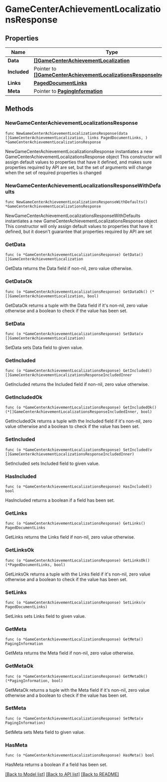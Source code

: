 # GameCenterAchievementLocalizationsResponse

## Properties

Name | Type | Description | Notes
------------ | ------------- | ------------- | -------------
**Data** | [**[]GameCenterAchievementLocalization**](GameCenterAchievementLocalization.md) |  | 
**Included** | Pointer to [**[]GameCenterAchievementLocalizationsResponseIncludedInner**](GameCenterAchievementLocalizationsResponseIncludedInner.md) |  | [optional] 
**Links** | [**PagedDocumentLinks**](PagedDocumentLinks.md) |  | 
**Meta** | Pointer to [**PagingInformation**](PagingInformation.md) |  | [optional] 

## Methods

### NewGameCenterAchievementLocalizationsResponse

`func NewGameCenterAchievementLocalizationsResponse(data []GameCenterAchievementLocalization, links PagedDocumentLinks, ) *GameCenterAchievementLocalizationsResponse`

NewGameCenterAchievementLocalizationsResponse instantiates a new GameCenterAchievementLocalizationsResponse object
This constructor will assign default values to properties that have it defined,
and makes sure properties required by API are set, but the set of arguments
will change when the set of required properties is changed

### NewGameCenterAchievementLocalizationsResponseWithDefaults

`func NewGameCenterAchievementLocalizationsResponseWithDefaults() *GameCenterAchievementLocalizationsResponse`

NewGameCenterAchievementLocalizationsResponseWithDefaults instantiates a new GameCenterAchievementLocalizationsResponse object
This constructor will only assign default values to properties that have it defined,
but it doesn't guarantee that properties required by API are set

### GetData

`func (o *GameCenterAchievementLocalizationsResponse) GetData() []GameCenterAchievementLocalization`

GetData returns the Data field if non-nil, zero value otherwise.

### GetDataOk

`func (o *GameCenterAchievementLocalizationsResponse) GetDataOk() (*[]GameCenterAchievementLocalization, bool)`

GetDataOk returns a tuple with the Data field if it's non-nil, zero value otherwise
and a boolean to check if the value has been set.

### SetData

`func (o *GameCenterAchievementLocalizationsResponse) SetData(v []GameCenterAchievementLocalization)`

SetData sets Data field to given value.


### GetIncluded

`func (o *GameCenterAchievementLocalizationsResponse) GetIncluded() []GameCenterAchievementLocalizationsResponseIncludedInner`

GetIncluded returns the Included field if non-nil, zero value otherwise.

### GetIncludedOk

`func (o *GameCenterAchievementLocalizationsResponse) GetIncludedOk() (*[]GameCenterAchievementLocalizationsResponseIncludedInner, bool)`

GetIncludedOk returns a tuple with the Included field if it's non-nil, zero value otherwise
and a boolean to check if the value has been set.

### SetIncluded

`func (o *GameCenterAchievementLocalizationsResponse) SetIncluded(v []GameCenterAchievementLocalizationsResponseIncludedInner)`

SetIncluded sets Included field to given value.

### HasIncluded

`func (o *GameCenterAchievementLocalizationsResponse) HasIncluded() bool`

HasIncluded returns a boolean if a field has been set.

### GetLinks

`func (o *GameCenterAchievementLocalizationsResponse) GetLinks() PagedDocumentLinks`

GetLinks returns the Links field if non-nil, zero value otherwise.

### GetLinksOk

`func (o *GameCenterAchievementLocalizationsResponse) GetLinksOk() (*PagedDocumentLinks, bool)`

GetLinksOk returns a tuple with the Links field if it's non-nil, zero value otherwise
and a boolean to check if the value has been set.

### SetLinks

`func (o *GameCenterAchievementLocalizationsResponse) SetLinks(v PagedDocumentLinks)`

SetLinks sets Links field to given value.


### GetMeta

`func (o *GameCenterAchievementLocalizationsResponse) GetMeta() PagingInformation`

GetMeta returns the Meta field if non-nil, zero value otherwise.

### GetMetaOk

`func (o *GameCenterAchievementLocalizationsResponse) GetMetaOk() (*PagingInformation, bool)`

GetMetaOk returns a tuple with the Meta field if it's non-nil, zero value otherwise
and a boolean to check if the value has been set.

### SetMeta

`func (o *GameCenterAchievementLocalizationsResponse) SetMeta(v PagingInformation)`

SetMeta sets Meta field to given value.

### HasMeta

`func (o *GameCenterAchievementLocalizationsResponse) HasMeta() bool`

HasMeta returns a boolean if a field has been set.


[[Back to Model list]](../README.md#documentation-for-models) [[Back to API list]](../README.md#documentation-for-api-endpoints) [[Back to README]](../README.md)


